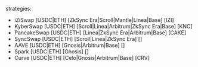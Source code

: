 strategies:
- iZiSwap [USDC|ETH] [ZkSync Era|Scroll|Mantle|Linea|Base] [IZI]
- KyberSwap [USDC|ETH] [Scroll|Linea|Arbitrum|ZkSync Era|Base] [KNC]
- PancakeSwap [USDC|ETH] [Linea|ZkSync Era|Arbitrum|Base] [CAKE]
- SyncSwap [USDC|ETH] [Scroll|Linea|ZkSync Era] []
- AAVE [USDC|ETH] [Gnosis|Arbitrum|Base] []
- Spark [USDC|ETH] [Gnosis] []
- Curve [USDC|ETH] [Celo|Gnosis|Arbitrum|Base] [CRV]
